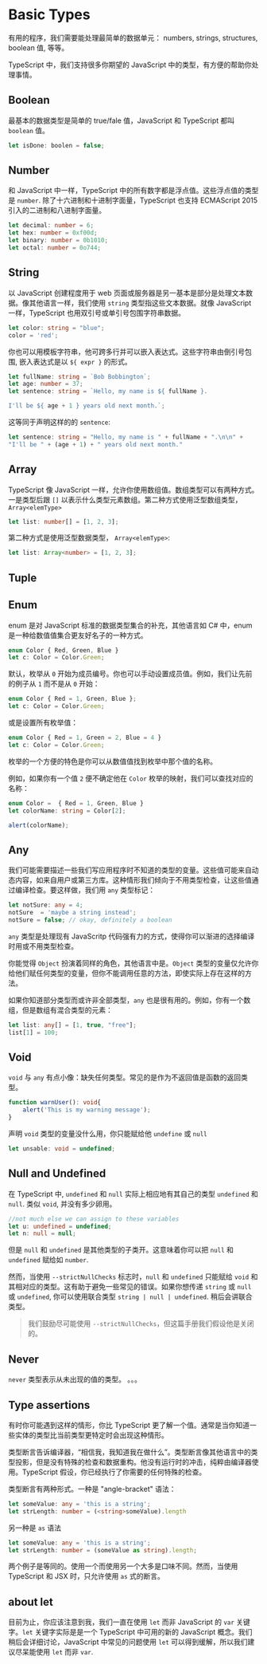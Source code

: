 # Basic Types

有用的程序，我们需要能处理最简单的数据单元： numbers, strings, structures, boolean 值, 等等。

TypeScript 中，我们支持很多你期望的 JavaScript 中的类型，有方便的帮助你处理事情。

## Boolean

最基本的数据类型是简单的 true/fale 值，JavaScript 和 TypeScript 都叫 `boolean` 值。

```ts
let isDone: boolen = false;
```

## Number

和 JavaScript 中一样，TypeScript 中的所有数字都是浮点值。这些浮点值的类型是 `number`. 除了十六进制和十进制字面量，TypeScript 也支持 ECMAScript 2015 引入的二进制和八进制字面量。

```ts
let decimal: number = 6;
let hex: number = 0xf00d;
let binary: number = 0b1010;
let octal: number = 0o744;
```

## String

以 JavaScript 创建程度用于 web 页面或服务器是另一基本是部分是处理文本数据。像其他语言一样，我们使用 `string` 类型指这些文本数据。就像 JavaScript 一样，TypeScript 也用双引号或单引号包围字符串数据。

```ts
let color: string = "blue";
color = 'red';
```

你也可以用模板字符串，他可跨多行并可以嵌入表达式。这些字符串由倒引号包围, 嵌入表达式是以 `${ expr }` 的形式。

```ts
let fullName: string = `Bob Bobbington`;
let age: number = 37;
let sentence: string = `Hello, my name is ${ fullName }.

I'll be ${ age + 1 } years old next month.`;
```

这等同于声明这样的的 `sentence`:

```ts
let sentence: string = "Hello, my name is " + fullName + ".\n\n" + 
"I'll be " + (age + 1) + " years old next month."
```

## Array

TypeScript 像 JavaScript 一样，允许你使用数组值。数组类型可以有两种方式。一是类型后跟 `[]` 以表示什么类型元素数组。第二种方式使用泛型数组类型， `Array<elemType>`

```ts
let list: number[] = [1, 2, 3];
```

第二种方式是使用泛型数据类型， `Array<elemType>`:

```ts
let list: Array<number> = [1, 2, 3];
```

## Tuple

## Enum

enum 是对 JavaScript 标准的数据类型集合的补充，其他语言如 C# 中，enum 是一种给数值值集合更友好名子的一种方式。

```ts
enum Color { Red, Green, Blue }
let c: Color = Color.Green;
```

默认，枚举从 `0` 开始为成员编号。你也可以手动设置成员值。例如，我们让先前的例子从 `1` 而不是从 `0` 开始：

```ts
enum Color { Red = 1, Green, Blue };
let c: Color = Color.Green;
```

或是设置所有枚举值：

```ts
enum Color { Red = 1, Green = 2, Blue = 4 }
let c: Color = Color.Green;
```

枚举的一个方便的特色是你可以从数值值找到枚举中那个值的名称。

例如，如果你有一个值 `2` 便不确定他在 `Color` 枚举的映射，我们可以查找对应的名称：

```ts
enum Color =  { Red = 1, Green, Blue }
let colorName: string = Color[2];

alert(colorName);
```

## Any

我们可能需要描述一些我们写应用程序时不知道的类型的变量。这些值可能来自动态内容，如来自用户或第三方库。这种情形我们倾向于不用类型检查，让这些值通过编译检查。要这样做，我们用 `any` 类型标记：

```ts
let notSure: any = 4;
notSure  = 'maybe a string instead';
notSure = false; // okay, definitely a boolean
```

`any` 类型是处理现有 JavaScritp 代码强有力的方式，使得你可以渐进的选择编译时用或不用类型检查。

你能觉得 `Object` 扮演着同样的角色，其他语言中是。`Object` 类型的变量仅允许你给他们赋任何类型的变量，但你不能调用任意的方法，即使实际上存在这样的方法。

如果你知道部分类型而或许非全部类型，`any` 也是很有用的。例如，你有一个数组，但是数组有混合类型的元素：

```ts
let list: any[] = [1, true, "free"];
list[1] = 100;
```
## Void

`void` 与 `any` 有点小像：缺失任何类型。常见的是作为不返回值是函数的返回类型。

```ts
function warnUser(): void{
    alert('This is my warning message');
}
```

声明 `void` 类型的变量没什么用，你只能赋给他 `undefine` 或 `null`

```ts
let unsable: void = undefined;
```

## Null and Undefined

在 TypeScript 中, `undefined` 和 `null` 实际上相应地有其自己的类型 `undefined` 和 `null`. 类似 `void`, 并没有多少卵用。

```ts
//not much else we can assign to these variables
let u: undefined = undefined;
let n: null = null;
```
但是 `null` 和 `undefined` 是其他类型的子类开。这意味着你可以把 `null` 和 `undefined` 赋给如 `number`.

然而，当使用 `--strictNullChecks` 标志时，`null` 和 `undefined` 只能赋给 `void` 和其相对应的类型。这有助于避免一些常见的错误。如果你想传递 `string` 或 `null` 或 `undefined`, 你可以使用联合类型 `string | null | undefined`. 稍后会讲联合类型。

> 我们鼓励尽可能使用 `--strictNullChecks`，但这篇手册我们假设他是关闭的。

## Never

`never` 类型表示从未出现的值的类型。
。。。

## Type assertions

有时你可能遇到这样的情形，你比 TypeScript 更了解一个值。通常是当你知道一些实体的类型比当前类型更特定时会出现这种情形。

类型断言告诉编译器，“相信我，我知道我在做什么”。类型断言像其他语言中的类型投影，但是没有特殊的检查和数据重构。他没有运行时的冲击，纯粹由编译器使用。TypeScript 假设，你已经执行了你需要的任何特殊的检查。

类型断言有两种形式。一种是 "angle-bracket" 语法：

```ts
let someValue: any = 'this is a string';
let strLength: number = (<string>someValue).length
```
另一种是 `as` 语法

```ts
let someValue: any = 'this is a string';
let strLength: number = (someValue as string).length;
```

两个例子是等同的。使用一个而使用另一个大多是口味不同。然而，当使用 TypeScript 和 JSX 时，只允许使用 `as` 式的断言。

## about let

目前为止，你应该注意到我，我们一直在使用 `let` 而非 JavaScript 的 `var` 关键字。`let` 关键字实际是是一个 TypeScript 中可用的新的 JavaScript 概念。我们稍后会详细讨论，JavaScript 中常见的问题使用 `let` 可以得到缓解，所以我们建议尽呆能使用 `let` 而非 `var`.
